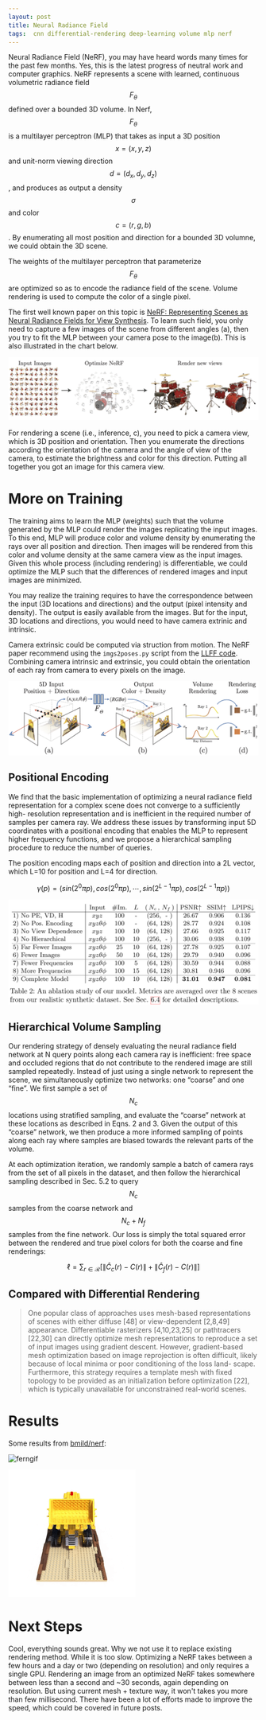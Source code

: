 ```yaml
---
layout: post
title: Neural Radiance Field
tags:  cnn differential-rendering deep-learning volume mlp nerf
---
```


Neural Radiance Field (NeRF), you may have heard words many times for the past few months. Yes, this is the latest progress of neutral work and computer graphics. NeRF represents a scene with learned, continuous volumetric radiance field $$F_{\theta}$$ defined over a bounded 3D volume. In Nerf, $$F_{\theta}$$ is a multilayer perceptron (MLP) that takes as input a 3D position $$x=(x,y,z)$$ and unit-norm viewing direction $$d=(d_x,d_y,d_z)$$, and produces as output a density $$\sigma$$ and color $$c=(r,g,b)$$. By enumerating all most position and direction for a bounded 3D volumne, we could obtain the 3D scene.

The weights of the multilayer perceptron that parameterize $$F_{\theta}$$ are optimized so as to encode the radiance field of the scene. Volume rendering is used to compute the color of a single pixel.

The first well known paper on this topic is [NeRF: Representing Scenes as Neural Radiance Fields for View Synthesis](https://arxiv.org/pdf/2003.08934v2.pdf). To learn such field,  you only need to capture a few images of the scene from different angles (a), then you try to fit the MLP between your camera pose to the image(b). This is also illustrated in the chart below. 

![image-20220415181139136](https://raw.githubusercontent.com/zhangtemplar/zhangtemplar.github.io/master/uPic/2022_04_15_18_11_39_image-20220415181139136.png)

For rendering a scene (i.e., inference, c), you need to pick a camera view, which is 3D position and orientation. Then you enumerate the directions according the orientation of the camera and the angle of view of the camera, to estimate the brightness and color for this direction. Putting all together you got an image for this camera view.

# More on Training

The training aims to learn the MLP (weights) such that the volume generated by the MLP could render the images replicating the input images. To this end, MLP will produce color and volume density by enumerating the rays over all position and direction. Then images will be rendered from this color and volume density at the same camera view as the input images. Given this whole process (including rendering) is differentiable, we could optimize the MLP such that the differences of rendered images and input images are minimized.

You may realize the training requires to have the correspondence between the input (3D locations and directions) and the output (pixel intensity and density). The output is easily available from the images. But for the input, 3D locations and directions, you would need to have camera extrinic and intrinsic.

Camera extrinsic could be computed via struction from motion. The NeRF paper recommend using the `imgs2poses.py` script from the [LLFF code](https://github.com/fyusion/llff). Combining camera intrinsic and extrinsic, you could obtain the orientation of each ray from camera to every pixels on the image.

![img](https://raw.githubusercontent.com/zhangtemplar/zhangtemplar.github.io/master/uPic/2022_04_15_18_12_06_2022_04_15_18_02_46_pipeline.jpg)

## Positional Encoding

We find that the basic implementation of optimizing a neural radiance field representation for a complex scene does not converge to a sufficiently high- resolution representation and is inefficient in the required number of samples per camera ray. We address these issues by transforming input 5D coordinates with a positional encoding that enables the MLP to represent higher frequency functions, and we propose a hierarchical sampling procedure to reduce the number of queries.

The position encoding maps each of position and direction into a 2L vector, which L=10 for position and L=4 for direction.

$$\gamma(p)=(sin(2^0\pi p),cos(2^0\pi p),\cdots,sin(2^{L-1}\pi p),cos(2^{L-1}\pi p))$$

![image-20220924155701357](https://raw.githubusercontent.com/zhangtemplar/zhangtemplar.github.io/master/uPic/2022_09_24_15_57_01_image-20220924155701357.png)

## Hierarchical Volume Sampling

Our rendering strategy of densely evaluating the neural radiance field network at N query points along each camera ray is inefficient: free space and occluded regions that do not contribute to the rendered image are still sampled repeatedly. Instead of just using a single network to represent the scene, we simultaneously optimize two networks: one “coarse” and one “fine”. We first sample a set of $$N_c$$ locations using stratified sampling, and evaluate the “coarse” network at these locations as described in Eqns. 2 and 3. Given the output of this “coarse” network, we then produce a more informed sampling of points along each ray where samples are biased towards the relevant parts of the volume.

At each optimization iteration, we randomly sample a batch of camera rays from the set of all pixels in the dataset, and then follow the hierarchical sampling described in Sec. 5.2 to query $$N_c$$ samples from the coarse network and $$N_c + N_f$$ samples from the fine network. Our loss is simply the total squared error between the rendered and true pixel colors for both the coarse and fine renderings:

$$\ell=\sum_{r\in\mathcal{R}}{\left[\lVert \hat{C}_c(r)-C(r)\rVert+\lVert \hat{C}_f(r)-C(r)\rVert\right]}$$

## Compared with Differential Rendering

> One popular class of approaches uses mesh-based representations of scenes with either diffuse [48] or view-dependent [2,8,49] appearance. Differentiable rasterizers [4,10,23,25] or pathtracers [22,30] can directly optimize mesh representations to reproduce a set of input images using gradient descent. However, gradient-based mesh optimization based on image reprojection is often difficult, likely because of local minima or poor conditioning of the loss land- scape. Furthermore, this strategy requires a template mesh with fixed topology to be provided as an initialization before optimization [22], which is typically unavailable for unconstrained real-world scenes.

# Results

Some results from [bmild/nerf](https://github.com/bmild/nerf):

![ferngif](https://camo.githubusercontent.com/2c1d3f539c2c3b0e67023599847c1b6ed4e47f3a5fd400c0f48ec815cd4e8e73/68747470733a2f2f70656f706c652e656563732e6265726b656c65792e6564752f7e626d696c642f6e6572662f6665726e5f3230306b5f323536772e676966)

![legogif](https://raw.githubusercontent.com/zhangtemplar/zhangtemplar.github.io/master/uPic/2022_04_15_18_07_28_68747470733a2f2f70656f706c652e656563732e6265726b656c65792e6564752f7e626d696c642f6e6572662f6c65676f5f3230306b5f323536772e676966.gif)

# Next Steps

Cool, everything sounds great. Why we not use it to replace existing rendering method. While it is too slow. Optimizing a NeRF takes between a few hours and a day or two (depending on resolution) and only requires a single GPU. Rendering an image from an optimized NeRF takes somewhere between less than a second and ~30 seconds, again depending on resolution. But using current mesh + texture way, it won't takes you more than few millisecond. There have been a lot of efforts made to improve the speed, which could be covered in future posts.




